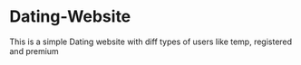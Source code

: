 # Dating-Website

This is a simple Dating website with diff types of users like temp, registered and premium
